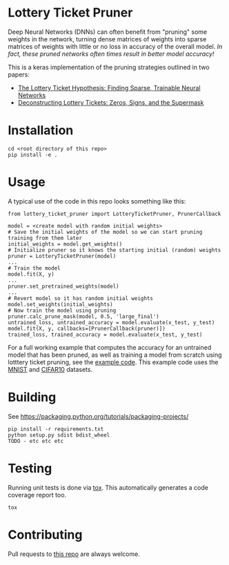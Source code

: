 # Lottery Ticket Pruner

Deep Neural Networks (DNNs) can often benefit from "pruning" some weights in the network, turning dense matrices of weights
into sparse matrices of weights with little or no loss in accuracy of the overall model. *In fact, these pruned networks
often times result in better model accuracy!*

This is a keras implementation of the pruning strategies outlined in two papers:

- [The Lottery Ticket Hypothesis: Finding Sparse, Trainable Neural Networks](https://arxiv.org/pdf/1803.03635.pdf)
- [Deconstructing Lottery Tickets: Zeros, Signs, and the Supermask](https://eng.uber.com/deconstructing-lottery-tickets/)


# Installation

    cd <root directory of this repo>
    pip install -e .

# Usage

A typical use of the code in this repo looks something like this:

    from lottery_ticket_pruner import LotteryTicketPruner, PrunerCallback
    
    model = <create model with random initial weights>
    # Save the initial weights of the model so we can start pruning training from them later
    initial_weights = model.get_weights()
    # Initialize pruner so it knows the starting initial (random) weights
    pruner = LotteryTicketPruner(model)
    ...
    # Train the model
    model.fit(X, y)
    ...
    pruner.set_pretrained_weights(model)
    ...
    # Revert model so it has random initial weights
    model.set_weights(initial_weights)
    # Now train the model using pruning
    pruner.calc_prune_mask(model, 0.5, 'large_final')
    untrained_loss, untrained_accuracy = model.evaluate(x_test, y_test)
    model.fit(X, y, callbacks=[PrunerCallback(pruner)])
    trained_loss, trained_accuracy = model.evaluate(x_test, y_test)

For a full working example that computes the accuracy for an untrained model that has been pruned, as well
as training a model from scratch using lotttery ticket pruning, see the [example code](example/example.py).
This example code uses the [MNIST](https://keras.io/api/datasets/mnist/) and
[CIFAR10](https://keras.io/api/datasets/cifar10/) datasets.

# Building

See https://packaging.python.org/tutorials/packaging-projects/

    pip install -r requirements.txt
    python setup.py sdist bdist_wheel
    TODO - etc etc etc

# Testing

Running unit tests is done via [tox](https://pypi.org/project/tox/). This automatically generates a code coverage report too.

    tox

# Contributing

Pull requests to [this repo](https://github.com/jim-meyer/lottery_ticket_prune) are always welcome.
